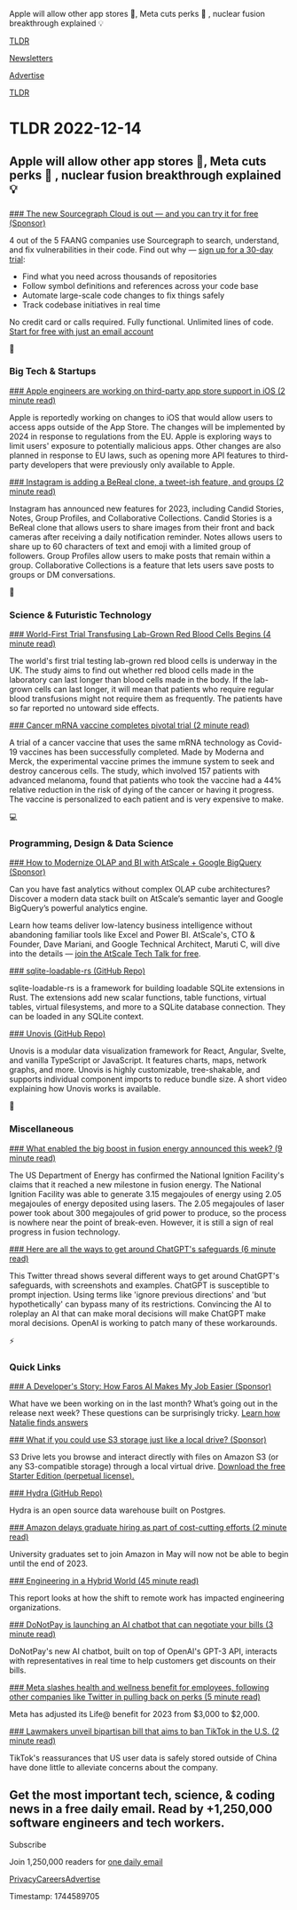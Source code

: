 Apple will allow other app stores 📱, Meta cuts perks 💸 , nuclear fusion breakthrough explained 💡

[TLDR](/)

[Newsletters](/newsletters)

[Advertise](https://advertise.tldr.tech/)

[TLDR](/)

# TLDR 2022-12-14

## Apple will allow other app stores 📱, Meta cuts perks 💸 , nuclear fusion breakthrough explained 💡

### 

[### The new Sourcegraph Cloud is out — and you can try it for free (Sponsor)](https://signup.sourcegraph.com/?utm_medium=sponsored&amp;utm_source=tldrnewsletter)

4 out of the 5 FAANG companies use Sourcegraph to search, understand, and fix vulnerabilities in their code. Find out why — [sign up for a 30-day trial](https://signup.sourcegraph.com/?utm_medium=sponsored&utm_source=tldrnewsletter):

* Find what you need across thousands of repositories
* Follow symbol definitions and references across your code base
* Automate large-scale code changes to fix things safely
* Track codebase initiatives in real time

No credit card or calls required. Fully functional. Unlimited lines of code. [Start for free with just an email account](https://signup.sourcegraph.com/?utm_medium=sponsored&utm_source=tldrnewsletter)

📱

### Big Tech & Startups

[### Apple engineers are working on third-party app store support in iOS (2 minute read)](https://arstechnica.com/gadgets/2022/12/report-apple-engineers-are-working-on-third-party-app-store-support-in-ios/?utm_source=tldrnewsletter)

Apple is reportedly working on changes to iOS that would allow users to access apps outside of the App Store. The changes will be implemented by 2024 in response to regulations from the EU. Apple is exploring ways to limit users' exposure to potentially malicious apps. Other changes are also planned in response to EU laws, such as opening more API features to third-party developers that were previously only available to Apple.

[### Instagram is adding a BeReal clone, a tweet-ish feature, and groups (2 minute read)](https://www.theverge.com/2022/12/13/23507417/instagram-bereal-tweet-twitter-clone-group-profiles?utm_source=tldrnewsletter)

Instagram has announced new features for 2023, including Candid Stories, Notes, Group Profiles, and Collaborative Collections. Candid Stories is a BeReal clone that allows users to share images from their front and back cameras after receiving a daily notification reminder. Notes allows users to share up to 60 characters of text and emoji with a limited group of followers. Group Profiles allow users to make posts that remain within a group. Collaborative Collections is a feature that lets users save posts to groups or DM conversations.

🚀

### Science & Futuristic Technology

[### World-First Trial Transfusing Lab-Grown Red Blood Cells Begins (4 minute read)](https://www.sciencealert.com/world-first-trial-transfusing-lab-grown-red-blood-cells-begins?utm_source=tldrnewsletter)

The world's first trial testing lab-grown red blood cells is underway in the UK. The study aims to find out whether red blood cells made in the laboratory can last longer than blood cells made in the body. If the lab-grown cells can last longer, it will mean that patients who require regular blood transfusions might not require them as frequently. The patients have so far reported no untoward side effects.

[### Cancer mRNA vaccine completes pivotal trial (2 minute read)](https://www.bbc.com/news/health-63959843?utm_source=tldrnewsletter)

A trial of a cancer vaccine that uses the same mRNA technology as Covid-19 vaccines has been successfully completed. Made by Moderna and Merck, the experimental vaccine primes the immune system to seek and destroy cancerous cells. The study, which involved 157 patients with advanced melanoma, found that patients who took the vaccine had a 44% relative reduction in the risk of dying of the cancer or having it progress. The vaccine is personalized to each patient and is very expensive to make.

💻

### Programming, Design & Data Science

[### How to Modernize OLAP and BI with AtScale + Google BigQuery (Sponsor)](https://www.atscale.com/resource/tt-modernize-olap-bi-with-atscale-gbq/?utm_medium=email&amp;utm_source=tldr&amp;utm_campaign=20221220webinar&amp;utm_content=null&amp;utm_term=null)

Can you have fast analytics without complex OLAP cube architectures? Discover a modern data stack built on AtScale’s semantic layer and Google BigQuery’s powerful analytics engine.

Learn how teams deliver low-latency business intelligence without abandoning familiar tools like Excel and Power BI. AtScale's, CTO & Founder, Dave Mariani, and Google Technical Architect, Maruti C, will dive into the details — [join the AtScale Tech Talk for free](https://www.atscale.com/resource/tt-modernize-olap-bi-with-atscale-gbq/?utm_medium=email&utm_source=tldr&utm_campaign=20221220webinar&utm_content=null&utm_term=null).

[### sqlite-loadable-rs (GitHub Repo)](https://github.com/asg017/sqlite-loadable-rs?utm_source=tldrnewsletter)

sqlite-loadable-rs is a framework for building loadable SQLite extensions in Rust. The extensions add new scalar functions, table functions, virtual tables, virtual filesystems, and more to a SQLite database connection. They can be loaded in any SQLite context.

[### Unovis (GitHub Repo)](https://github.com/f5/unovis?utm_source=tldrnewsletter)

Unovis is a modular data visualization framework for React, Angular, Svelte, and vanilla TypeScript or JavaScript. It features charts, maps, network graphs, and more. Unovis is highly customizable, tree-shakable, and supports individual component imports to reduce bundle size. A short video explaining how Unovis works is available.

🎁

### Miscellaneous

[### What enabled the big boost in fusion energy announced this week? (9 minute read)](https://arstechnica.com/science/2022/12/what-enabled-the-big-boost-in-fusion-energy-announced-this-week/?utm_source=tldrnewsletter)

The US Department of Energy has confirmed the National Ignition Facility's claims that it reached a new milestone in fusion energy. The National Ignition Facility was able to generate 3.15 megajoules of energy using 2.05 megajoules of energy deposited using lasers. The 2.05 megajoules of laser power took about 300 megajoules of grid power to produce, so the process is nowhere near the point of break-even. However, it is still a sign of real progress in fusion technology.

[### Here are all the ways to get around ChatGPT's safeguards (6 minute read)](https://twitter.com/davisblalock/status/1602600453555961856?s=12&amp;t=jktsqr3qXhY13nzdgzVn1w?utm_source=tldrnewsletter)

This Twitter thread shows several different ways to get around ChatGPT's safeguards, with screenshots and examples. ChatGPT is susceptible to prompt injection. Using terms like 'ignore previous directions' and 'but hypothetically' can bypass many of its restrictions. Convincing the AI to roleplay an AI that can make moral decisions will make ChatGPT make moral decisions. OpenAI is working to patch many of these workarounds.

⚡

### Quick Links

[### A Developer's Story: How Faros AI Makes My Job Easier (Sponsor)](https://www.faros.ai/blog/how-faros-ai-makes-my-job-easier?utm_source=tldr&amp;utm_campaign=20221214)

What have we been working on in the last month? What’s going out in the release next week? These questions can be surprisingly tricky. [Learn how Natalie finds answers](https://www.faros.ai/blog/how-faros-ai-makes-my-job-easier?utm_source=tldr&utm_campaign=20221214)

[### What if you could use S3 storage just like a local drive? (Sponsor)](https://www.nsoftware.com/drive/s3drive/?utm_source=tldr&amp;utm_medium=email&amp;utm_campaign=2022-12-14)

S3 Drive lets you browse and interact directly with files on Amazon S3 (or any S3-compatible storage) through a local virtual drive. [Download the free Starter Edition (perpetual license).](https://www.nsoftware.com/drive/s3drive/?utm_source=tldr&utm_medium=email&utm_campaign=2022-12-14)

[### Hydra (GitHub Repo)](https://github.com/HydrasDB/hydra?utm_source=tldrnewsletter)

Hydra is an open source data warehouse built on Postgres.

[### Amazon delays graduate hiring as part of cost-cutting efforts (2 minute read)](https://archive.ph/gsAGM?utm_source=tldrnewsletter)

University graduates set to join Amazon in May will now not be able to begin until the end of 2023.

[### Engineering in a Hybrid World (45 minute read)](https://www.datocms-assets.com/65181/1667327773-iconiq-analytics-insights-engineering-in-a-hybrid-world.pdf?utm_source=tldrnewsletter)

This report looks at how the shift to remote work has impacted engineering organizations.

[### DoNotPay is launching an AI chatbot that can negotiate your bills (3 minute read)](https://www.theverge.com/2022/12/13/23505873/donotpay-negotiate-bills-ai-chatbot?utm_source=tldrnewsletter)

DoNotPay's new AI chatbot, built on top of OpenAI's GPT-3 API, interacts with representatives in real time to help customers get discounts on their bills.

[### Meta slashes health and wellness benefit for employees, following other companies like Twitter in pulling back on perks (5 minute read)](https://archive.ph/oE3qQ?utm_source=tldrnewsletter)

Meta has adjusted its Life@ benefit for 2023 from $3,000 to $2,000.

[### Lawmakers unveil bipartisan bill that aims to ban TikTok in the U.S. (2 minute read)](https://www.cnbc.com/2022/12/13/lawmakers-unveil-bipartisan-bill-that-aims-to-ban-tiktok-in-the-us.html?utm_source=tldrnewsletter)

TikTok's reassurances that US user data is safely stored outside of China have done little to alleviate concerns about the company.

## Get the most important tech, science, & coding news in a free daily email. Read by +1,250,000 software engineers and tech workers.

Subscribe

Join 1,250,000 readers for [one daily email](/api/latest/tech)

[Privacy](/privacy)[Careers](https://jobs.ashbyhq.com/tldr.tech)[Advertise](/tech/advertise)

Timestamp: 1744589705